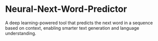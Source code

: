 # Neural-Next-Word-Predictor
A deep learning-powered tool that predicts the next word in a sequence based on context, enabling smarter text generation and language understanding.
